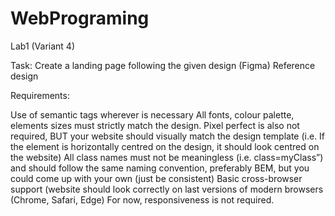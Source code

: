 # WebPrograming

Lab1 (Variant 4)

Task: Create a landing page following the given design (Figma) Reference design

Requirements:

Use of semantic tags wherever is necessary All fonts, colour palette, elements sizes must strictly match the design. Pixel perfect is also not required, BUT your website should visually match the design template (i.e. If the element is horizontally centred on the design, it should look centred on the website) All class names must not be meaningless (i.e. class=myClass”) and should follow the same naming convention, preferably BEM, but you could come up with your own (just be consistent) Basic cross-browser support (website should look correctly on last versions of modern browsers (Chrome, Safari, Edge) For now, responsiveness is not required.
